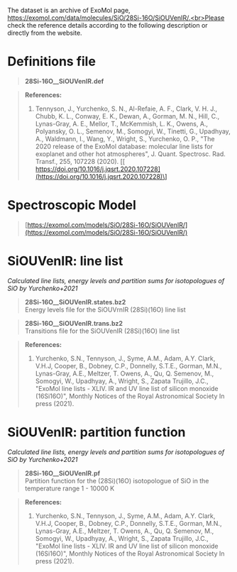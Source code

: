 The dataset is an archive of ExoMol page, https://exomol.com/data/molecules/SiO/28Si-16O/SiOUVenIR/.<br>Please check the reference details according to the following description or directly from the website.<br>


# **Definitions file**
> **28Si-16O__SiOUVenIR.def**<br>

> **References:**<br>
> 1. Tennyson, J., Yurchenko, S. N., Al-Refaie, A. F., Clark, V. H. J., Chubb, K. L., Conway,
        E. K., Dewan, A., Gorman, M. N., Hill, C., Lynas-Gray, A. E., Mellor, T., McKemmish, L. K., Owens, A.,
        Polyansky, O. L., Semenov, M., Somogyi, W., Tinetti, G., Upadhyay, A., Waldmann, I., Wang, Y., Wright, S.,
        Yurchenko, O. P., "The 2020 release of the ExoMol database: molecular line lists for exoplanet and other hot
        atmospheres", J. Quant. Spectrosc. Rad. Transf., 255, 107228 (2020). \[[
        https://doi.org/10.1016/j.jqsrt.2020.107228](https://doi.org/10.1016/j.jqsrt.2020.107228)\] 

# **Spectroscopic Model**
> [https://exomol.com/models/SiO/28Si-16O/SiOUVenIR/](https://exomol.com/models/SiO/28Si-16O/SiOUVenIR/)<br>



# **SiOUVenIR: line list**
*Calculated line lists, energy levels and partition sums for isotopologues of SiO by Yurchenko+2021*<br>

> **28Si-16O__SiOUVenIR.states.bz2**<br>Energy levels file for the SiOUVrnIR (28Si)(16O) line list

> **28Si-16O__SiOUVenIR.trans.bz2**<br>Transitions file for the SiOUVenIR (28Si)(16O) line list

> **References:**<br>
> 1. Yurchenko, S.N., Tennyson, J., Syme, A.M., Adam, A.Y. Clark, V.H.J, Cooper, B., Dobney, C.P., Donnelly, S.T.E., Gorman, M.N., Lynas-Gray, A.E., Meltzer, T. Owens, A., Qu, Q. Semenov, M., Somogyi, W., Upadhyay, A., Wright, S., Zapata Trujillo, J.C., "ExoMol line lists - XLIV. IR and UV line list of silicon monoxide (16Si16O)", Monthly Notices of the Royal Astronomical Society In press (2021).<br>


# **SiOUVenIR: partition function**
*Calculated line lists, energy levels and partition sums for isotopologues of SiO by Yurchenko+2021*<br>

> **28Si-16O__SiOUVenIR.pf**<br>Partition function for the (28Si)(16O) isotopologue of SiO in the temperature range 1 - 10000 K

> **References:**<br>
> 1. Yurchenko, S.N., Tennyson, J., Syme, A.M., Adam, A.Y. Clark, V.H.J, Cooper, B., Dobney, C.P., Donnelly, S.T.E., Gorman, M.N., Lynas-Gray, A.E., Meltzer, T. Owens, A., Qu, Q. Semenov, M., Somogyi, W., Upadhyay, A., Wright, S., Zapata Trujillo, J.C., "ExoMol line lists - XLIV. IR and UV line list of silicon monoxide (16Si16O)", Monthly Notices of the Royal Astronomical Society In press (2021).<br>
